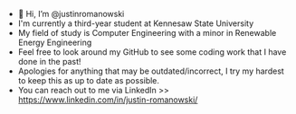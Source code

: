 - 👋 Hi, I’m @justinromanowski
- I'm currently a third-year student at Kennesaw State University
- My field of study is Computer Engineering with a minor in Renewable Energy Engineering
- Feel free to look around my GitHub to see some coding work that I have done in the past! 
- Apologies for anything that may be outdated/incorrect, I try my hardest to keep this as up to date as possible.
- You can reach out to me via LinkedIn >> https://www.linkedin.com/in/justin-romanowski/
